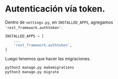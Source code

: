 # Autenticación vía token.
Dentro de `settings.py`, en `INSTALLED_APPS`, agregamos `'rest_framework.authtoken'`.
~~~python
INSTALLED_APPS = [
    ...
    'rest_framework.authtoken',
]
~~~

Luego tenemos que hacer las migraciones.
~~~bash
python3 manage.py makemigrations
python3 manage.py migrate
~~~



